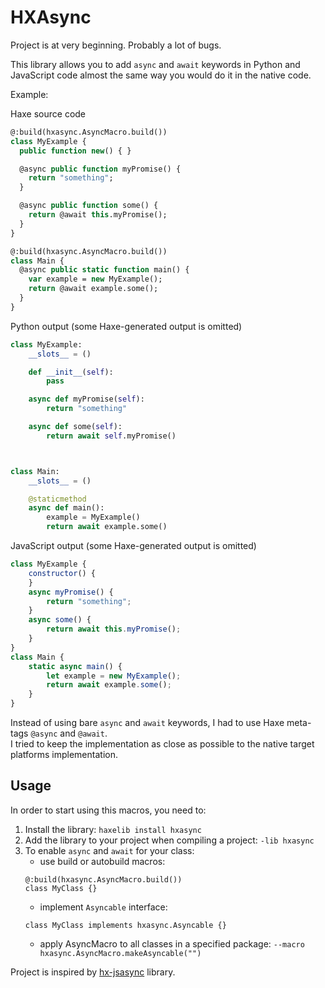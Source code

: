 # HXAsync

Project is at very beginning. Probably a lot of bugs.

This library allows you to add `async` and `await` keywords in Python and JavaScript code almost the same way you would do it in the native code.

Example:  

Haxe source code

```haxe
@:build(hxasync.AsyncMacro.build())
class MyExample {
  public function new() { }

  @async public function myPromise() {
    return "something";
  }

  @async public function some() {
    return @await this.myPromise();
  }
}

@:build(hxasync.AsyncMacro.build())
class Main {
  @async public static function main() {
    var example = new MyExample();
    return @await example.some();
  }
}
```

Python output (some Haxe-generated output is omitted)
```python
class MyExample:
    __slots__ = ()

    def __init__(self):
        pass

    async def myPromise(self):
        return "something"

    async def some(self):
        return await self.myPromise()



class Main:
    __slots__ = ()

    @staticmethod
    async def main():
        example = MyExample()
        return await example.some()
```

JavaScript output (some Haxe-generated output is omitted)
```js
class MyExample {
	constructor() {
	}
	async myPromise() {
		return "something";
	}
	async some() {
		return await this.myPromise();
	}
}
class Main {
	static async main() {
		let example = new MyExample();
		return await example.some();
	}
}
```

Instead of using bare `async` and `await` keywords, I had to use Haxe meta-tags `@async` and `@await`.  
I tried to keep the implementation as close as possible to the native target platforms implementation.


## Usage

In order to start using this macros, you need to:
1. Install the library: `haxelib install hxasync`
2. Add the library to your project when compiling a project: `-lib hxasync`
3. To enable `async` and `await` for your class:
   - use build or autobuild macros: 
   ```
   @:build(hxasync.AsyncMacro.build())
   class MyClass {}
   ```
   - implement `Asyncable` interface: 
   ```
   class MyClass implements hxasync.Asyncable {}
   ```
   - apply AsyncMacro to all classes in a specified package: `--macro hxasync.AsyncMacro.makeAsyncable("")`

Project is inspired by [hx-jsasync](https://github.com/basro/hx-jsasync) library.  
